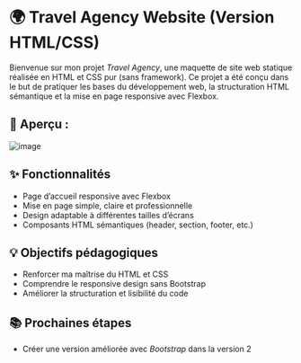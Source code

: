 # 🌍 Travel Agency Website (Version HTML/CSS)

Bienvenue sur mon projet *Travel Agency*, une maquette de site web statique réalisée en HTML et CSS pur (sans framework). 
Ce projet a été conçu dans le but de pratiquer les bases du développement web, la structuration HTML sémantique et la mise en page responsive avec Flexbox.
## 📸 Aperçu :
![image](https://github.com/user-attachments/assets/fd5f0b09-6d77-47f0-8b4f-f1aee11e0190)

## ✨ Fonctionnalités

- Page d’accueil responsive avec Flexbox
- Mise en page simple, claire et professionnelle
- Design adaptable à différentes tailles d’écrans
- Composants HTML sémantiques (header, section, footer, etc.)

## 💡 Objectifs pédagogiques

- Renforcer ma maîtrise du HTML et CSS
- Comprendre le responsive design sans Bootstrap
- Améliorer la structuration et lisibilité du code

## 📚 Prochaines étapes

- Créer une version améliorée avec *Bootstrap* dans la version 2
